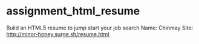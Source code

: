 # assignment_html_resume
Build an HTML5 resume to jump start your job search
Name: Chinmay
Site: http://minor-honey.surge.sh/resume.html